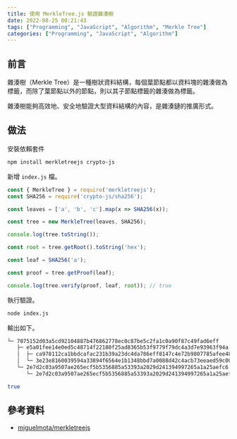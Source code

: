 ```yaml
---
title: 使用 MerkleTree.js 驗證雜湊樹
date: 2022-08-25 00:21:43
tags: ["Programming", "JavaScript", "Algorithm", "Merkle Tree"]
categories: ["Programming", "JavaScript", "Algorithm"]
---
```


## 前言

雜湊樹（Merkle Tree）是一種樹狀資料結構，每個葉節點都以資料塊的雜湊做為標籤，而除了葉節點以外的節點，則以其子節點標籤的雜湊做為標籤。

雜湊樹能夠高效地、安全地驗證大型資料結構的內容，是雜湊鏈的推廣形式。

## 做法

安裝依賴套件

```bash
npm install merkletreejs crypto-js
```

新增 `index.js` 檔。

```js
const { MerkleTree } = require('merkletreejs');
const SHA256 = require('crypto-js/sha256');

const leaves = ['a', 'b', 'c'].map(x => SHA256(x));

const tree = new MerkleTree(leaves, SHA256);

console.log(tree.toString());

const root = tree.getRoot().toString('hex');

const leaf = SHA256('a');

const proof = tree.getProof(leaf);

console.log(tree.verify(proof, leaf, root)); // true
```

執行驗證。

```bash
node index.js
```

輸出如下。

```bash
└─ 7075152d03a5cd92104887b476862778ec0c87be5c2fa1c0a90f87c49fad6eff
   ├─ e5a01fee14e0ed5c48714f22180f25ad8365b53f9779f79dc4a3d7e93963f94a
   │  ├─ ca978112ca1bbdcafac231b39a23dc4da786eff8147c4e72b9807785afee48bb
   │  └─ 3e23e8160039594a33894f6564e1b1348bbd7a0088d42c4acb73eeaed59c009d
   └─ 2e7d2c03a9507ae265ecf5b5356885a53393a2029d241394997265a1a25aefc6
      └─ 2e7d2c03a9507ae265ecf5b5356885a53393a2029d241394997265a1a25aefc6

true
```

## 參考資料

- [miguelmota/merkletreejs](https://github.com/miguelmota/merkletreejs)

